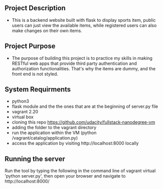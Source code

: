 ## Project Description
* This is a backend website built with flask to display sports item, public users can just view the available items, while registered users can also make changes on their own items.

## Project Purpose
* The purpose of building this project is to practice my skills in making RESTful web apps that provide third party authentication and authorization functionalities. That's why the items are dummy, and the front end is not styled.

## System Requirments 
- python3
- flask module and the the ones that are at the beginning of server.py file
- vagrant 2.20
- virtual box
- cloning this repo https://github.com/udacity/fullstack-nanodegree-vm
- adding the folder to the vagrant directory  
- run the application within the VM (python /vagrant/catalog/application.py)
- access the application by visiting http://localhost:8000 locally

## Running the server
Run the tool by typing the following in the command line of vagrant virtual 'python server.py',
then open your browser and navigate to http://localhost:8000/
